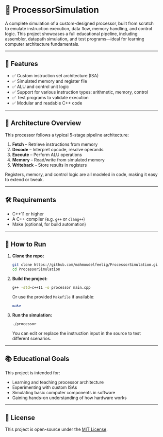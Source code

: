 # 🧠 ProcessorSimulation

A complete simulation of a custom-designed processor, built from scratch to emulate instruction execution, data flow, memory handling, and control logic. This project showcases a full educational pipeline, including assembler, datapath simulation, and test programs—ideal for learning computer architecture fundamentals.

---

## 🚀 Features

- ✅ Custom instruction set architecture (ISA)
- ✅ Simulated memory and register file
- ✅ ALU and control unit logic
- ✅ Support for various instruction types: arithmetic, memory, control
- ✅ Test programs to validate execution
- ✅ Modular and readable C++ code

---

## 🧩 Architecture Overview

This processor follows a typical 5-stage pipeline architecture:

1. **Fetch** – Retrieve instructions from memory  
2. **Decode** – Interpret opcode, resolve operands  
3. **Execute** – Perform ALU operations  
4. **Memory** – Read/write from simulated memory  
5. **Writeback** – Store results in registers  

Registers, memory, and control logic are all modeled in code, making it easy to extend or tweak.

---

## 🛠️ Requirements

- C++11 or higher
- A C++ compiler (e.g. `g++` or `clang++`)
- Make (optional, for build automation)

---

## 🧪 How to Run

1. **Clone the repo:**

   ```bash
   git clone https://github.com/mahmoudelfeelig/ProcessorSimulation.git
   cd ProcessorSimulation
   ```

2. **Build the project:**

   ```bash
   g++ -std=c++11 -o processor main.cpp
   ```

   Or use the provided `Makefile` if available:

   ```bash
   make
   ```

3. **Run the simulation:**

   ```bash
   ./processor
   ```

   You can edit or replace the instruction input in the source to test different scenarios.

---

## 📚 Educational Goals

This project is intended for:

- Learning and teaching processor architecture
- Experimenting with custom ISAs
- Simulating basic computer components in software
- Gaining hands-on understanding of how hardware works

---

## 📖 License

This project is open-source under the [MIT License](LICENSE).

